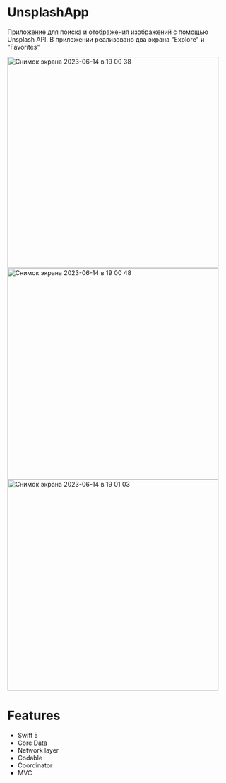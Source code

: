 # UnsplashApp

Приложение для поиска и отображения изображений с помощью Unsplash API. В приложении реализовано два экрана "Explore" и "Favorites"

<img width="478" alt="Снимок экрана 2023-06-14 в 19 00 38" src="https://github.com/Yakendi/UnsplashApp/assets/108186757/3c39d08d-9b1d-4d50-a659-641949c42593">
<img width="478" alt="Снимок экрана 2023-06-14 в 19 00 48" src="https://github.com/Yakendi/UnsplashApp/assets/108186757/f7466c11-c93b-44ad-85db-c56ba869bbc5">
<img width="478" alt="Снимок экрана 2023-06-14 в 19 01 03" src="https://github.com/Yakendi/UnsplashApp/assets/108186757/30cb3ccd-2f69-4133-a4af-4107a2b4df6d">

# Features

- Swift 5
- Core Data
- Network layer
- Codable
- Coordinator
- MVC
